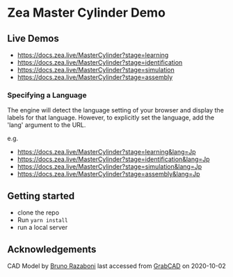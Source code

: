 # Zea Master Cylinder Demo

## Live Demos

- https://docs.zea.live/MasterCylinder?stage=learning
- https://docs.zea.live/MasterCylinder?stage=identification
- https://docs.zea.live/MasterCylinder?stage=simulation
- https://docs.zea.live/MasterCylinder?stage=assembly

### Specifying a Language

The engine will detect the language setting of your browser and display the labels for that language. However, to explicitly set the language, add the 'lang' argument to the URL.

e.g.

- https://docs.zea.live/MasterCylinder?stage=learning&lang=Jp
- https://docs.zea.live/MasterCylinder?stage=identification&lang=Jp
- https://docs.zea.live/MasterCylinder?stage=simulation&lang=Jp
- https://docs.zea.live/MasterCylinder?stage=assembly&lang=Jp

## Getting started

- clone the repo
- Run `yarn install`
- run a local server

## Acknowledgements
CAD Model by [Bruno Razaboni](https://grabcad.com/bruno.razaboni-1) last accessed from [GrabCAD](https://grabcad.com/library/brake-components-1) on 2020-10-02
